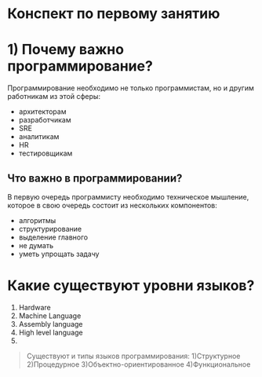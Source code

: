 # Конспект по первому занятию
# 1) Почему важно программирование?
   Программирование необходимо не только программистам, но и другим работникам из этой сферы:
- архитекторам
- разработчикам
- SRE
- аналитикам
- HR
- тестировщикам


## Что важно в программировании?
В первую очередь программисту необходимо техническое мышление, которое в свою очередь состоит из нескольких компонентов:
- алгоритмы
- структурирование
- выделение главного
- не думать
- уметь упрощать задачу

# Какие существуют уровни языков?
1) Hardware
2) Machine Language
3) Assembly language
4) High level language
5) 


> Существуют и типы языков программирования:
> 1)Структурное
> 2)Процедурное 
> 3)Объектно-ориентированное
> 4)Функциональное





